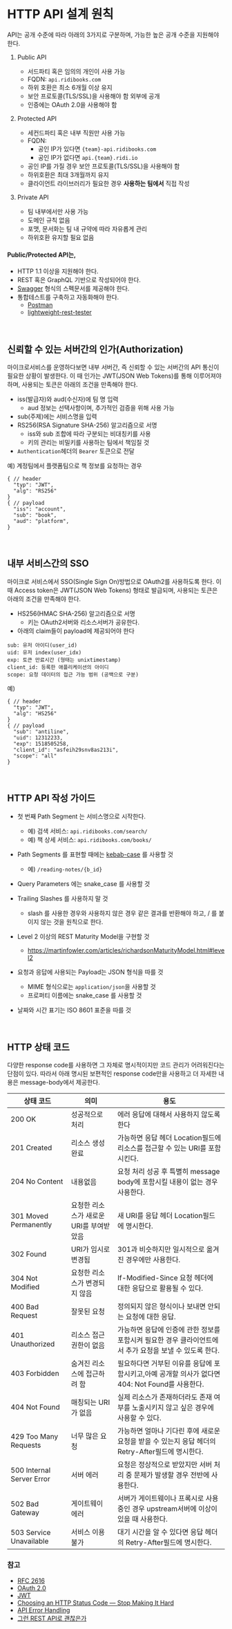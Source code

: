 # HTTP API 설계 원칙

API는 공개 수준에 따라 아래의 3가지로 구분하며, 가능한 높은 공개 수준을 지원해야 한다.

1. Public API

   - 서드파티 혹은 임의의 개인이 사용 가능
   - FQDN: `api.ridibooks.com`
   - 하위 호환은 최소 6개월 이상 유지
   - 보안 프로토콜(TLS/SSL)을 사용해야 함 외부에 공개
   - 인증에는 OAuth 2.0을 사용해야 함

2. Protected API

   - 세컨드파티 혹은 내부 직원만 사용 가능
   - FQDN:
     - 공인 IP가 있다면 `{team}-api.ridibooks.com`
     - 공인 IP가 없다면 `api.{team}.ridi.io`
   - 공인 IP를 가질 경우 보안 프로토콜(TLS/SSL)을 사용해야 함
   - 하위호환은 최대 3개월까지 유지
   - 클라이언트 라이브러리가 필요한 경우 **사용하는 팀에서** 직접 작성

3. Private API

   - 팀 내부에서만 사용 가능
   - 도메인 규칙 없음
   - 포맷, 문서화는 팀 내 규약에 따라 자유롭게 관리
   - 하위호환 유지할 필요 없음



#### Public/Protected API는,

- HTTP 1.1 이상을 지원해야 한다.
- REST 혹은 GraphQL 기반으로 작성되어야 한다.
- [Swagger](https://swagger.io/) 형식의 스펙문서를 제공해야 한다.
- 통합테스트를 구축하고 자동화해야 한다.
   - [Postman](https://www.getpostman.com/)
   - [lightweight-rest-tester](https://github.com/ridibooks/lightweight-rest-tester)


<br>


## 신뢰할 수 있는 서버간의 인가(Authorization)

마이크로서비스를 운영하다보면 내부 서버간, 즉 신뢰할 수 있는 서버간의 API 통신이 필요한 상황이 발생한다.
이 때 인가는 JWT(JSON Web Tokens)를 통해 이루어져야 하며, 사용되는 토큰은 아래의 조건을 만족해야 한다.

- iss(발급자)와 aud(수신자)에 팀 명 입력
  - aud 정보는 선택사항이며, 추가적인 검증을 위해 사용 가능
- sub(주제)에는 서비스명을 입력
- RS256(RSA Signature SHA-256) 알고리즘으로 서명
  - iss와 sub 조합에 따라 구분되는 비대칭키를 사용
  - 키의 관리는 비밀키를 사용하는 팀에서 책임질 것
- `Authentication`헤더의 `Bearer` 토큰으로 전달

예) 계정팀에서 플랫폼팀으로 책 정보를 요청하는 경우
```
{ // header
  "typ": "JWT",
  "alg": "RS256"
}
{ // payload
  "iss": "account",
  "sub": "book",
  "aud": "platform",
}
```


<br>

## 내부 서비스간의 SSO

마이크로 서비스에서 SSO(Single Sign On)방법으로 OAuth2를 사용하도록 한다. 
이 때 Access token은 JWT(JSON Web Tokens) 형태로 발급되며, 사용되는 토큰은 아래의 조건을 만족해야 한다.

- HS256(HMAC SHA-256) 알고리즘으로 서명
   - 키는 OAuth2서버와 리소스서버가 공유한다.
- 아래의 claim들이 payload에 제공되어야 한다
```
sub: 유저 아이디(user_id)
uid: 유저 index(user_idx)
exp: 토큰 만료시간 (형태는 unixtimestamp)
client_id: 등록한 애플리케이션의 아이디
scope: 요청 데이터의 접근 가능 범위 (공백으로 구분)
```

예) 
```
{ // header
  "typ": "JWT",
  "alg": "HS256"
}
{ // payload
  "sub": "antiline",
  "uid": 12312233,
  "exp": 1518505258,
  "client_id": "asfeih29snv8as213i",
  "scope": "all"
}
```


<br>

## HTTP API 작성 가이드

- 첫 번째 Path Segment 는 서비스명으로 시작한다.
   - 예) 검색 서비스: ```api.ridibooks.com/search/```
   - 예) 책 상세 서비스: ```api.ridibooks.com/books/```
 
- Path Segments 를 표현할 때에는 [kebab-case](https://en.wikipedia.org/wiki/Letter_case#Special_case_styles) 를 사용할 것
   - 예) ```/reading-notes/{b_id}```
   
- Query Parameters 에는 snake_case 를 사용할 것
 
- Trailing Slashes 를 사용하지 말 것
   - slash 를 사용한 경우와 사용하지 않은 경우 같은 결과를 반환해야 하고, / 를 붙이지 않는 것을 원칙으로 한다.
   
- Level 2 이상의 REST Maturity Model을 구현할 것
   - https://martinfowler.com/articles/richardsonMaturityModel.html#level2

- 요청과 응답에 사용되는 Payload는 JSON 형식을 따를 것
   - MIME 형식으로는 ```application/json```을 사용할 것
   - 프로퍼티 이름에는 snake_case 를 사용할 것
    
- 날짜와 시간 표기는 ISO 8601 표준을 따를 것


<br>

## HTTP 상태 코드
다양한 response code를 사용하면 그 자체로 명시적이지만 코드 관리가 어려워진다는 단점이 있다.
따라서 아래 명시된 보편적인 response code만을 사용하고 더 자세한 내용은 message-body에서 제공한다.

| 상태 코드                     | 의미                      | 용도                                       |
| ------------------------- | ----------------------- | ---------------------------------------- |
| 200 OK                    | 성공적으로 처리                | 에러 응답에 대해서 사용하지 않도록 한다                   |
| 201 Created               | 리소스 생성 완료               | 가능하면 응답 헤더 Location필드에 리소스를 접근할 수 있는 URI를 포함시킨다. |
| 204 No Content            | 내용없음                    | 요청 처리 성공 후 특별히 message body에 포함시킬 내용이 없는 경우 사용한다. |
| 301 Moved Permanently     | 요청한 리소스가 새로운 URI를 부여받았음 | 새 URI를 응답 헤더 Location필드에 명시한다.           |
| 302 Found                 | URI가 임시로 변경됨            | 301과 비슷하지만 일시적으로 옮겨진 경우에만 사용한다.          |
| 304 Not Modified          | 요청한 리소스가 변경되지 않음        | If-Modified-Since 요청 헤더에 대한 응답으로 활용될 수 있다. |
| 400 Bad Request           | 잘못된 요청                  | 정의되지 않은 형식이나 보내면 안되는 요청에 대한 응답.          |
| 401 Unauthorized          | 리소스 접근 권한이 없음           | 가능하면 응답에 인증에 관한 정보를 포함시켜 필요한 경우 클라이언트에서 추가 요청을 보낼 수 있도록 한다. |
| 403 Forbidden             | 숨겨진 리소스에 접근하려 함         | 필요하다면 거부된 이유를 응답에 포함시키고,아예 공개할 의사가 없다면 404: Not Found를 사용한다. |
| 404 Not Found             | 매칭되는 URI가 없음            | 실제 리소스가 존재하더라도 존재 여부를 노출시키지 않고 싶은 경우에 사용할 수 있다. |
| 429 Too Many Requests     | 너무 많은 요청                | 가능하면 얼마나 기다린 후에 새로운 요청을 받을 수 있는지 응답 헤더의 Retry-After필드에 명시한다. |
| 500 Internal Server Error | 서버 에러                   | 요청은 정상적으로 받았지만 서버 처리 중 문제가 발생할 경우 전반에 사용한다. |
| 502 Bad Gateway           | 게이트웨이 에러                | 서버가 게이트웨이나 프록시로 사용 중인 경우 upstream서버에 이상이 있을 때 사용한다. |
| 503 Service Unavailable   | 서비스 이용 불가               | 대기 시간을 알 수 있다면 응답 헤더의 Retry-After필드에 명시한다. |



### 참고

- [RFC 2616](https://www.w3.org/Protocols/rfc2616/rfc2616.html)
- [OAuth 2.0](https://oauth.net/2/)
- [JWT](https://jwt.io/)
- [Choosing an HTTP Status Code — Stop Making It Hard](http://racksburg.com/choosing-an-http-status-code/)
- [API Error Handling](http://nordicapis.com/best-practices-api-error-handling/)
- [그런 REST API로 괜찮은가](http://tv.naver.com/v/2292653)
